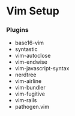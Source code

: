 # Vim Setup

### Plugins

* base16-vim		
* syntastic		
* vim-autoclose		
* vim-endwise		
* vim-javascript-syntax
* nerdtree		
* vim-airline		
* vim-bundler		
* vim-fugitive		
* vim-rails
* pathogen.vim
